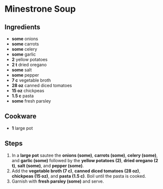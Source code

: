 # Minestrone Soup


## Ingredients
- **some** onions
- **some** carrots
- **some** celery
- **some** garlic
- **2** yellow potatoes
- **2 t** dried oregano
- **some** salt
- **some** pepper
- **7 c** vegetable broth
- **28 oz** canned diced tomatoes
- **15 oz** chickpeas
- **1.5 c** pasta
- **some** fresh parsley

## Cookware
- **1** large pot

## Steps
1. In a **large pot** sautee the **onions (some)**, **carrots (some)**, **celery (some)**, and **garlic (some)** followed by the **yellow potatoes (2)**, **dried oregano (2 t)**, **salt (some)**, and **pepper (some)**.
2. Add the **vegetable broth (7 c)**, **canned diced tomatoes (28 oz)**, **chickpeas (15 oz)**, and **pasta (1.5 c)**. Boil until the pasta is cooked.
3. Garnish with **fresh parsley (some)** and serve.
